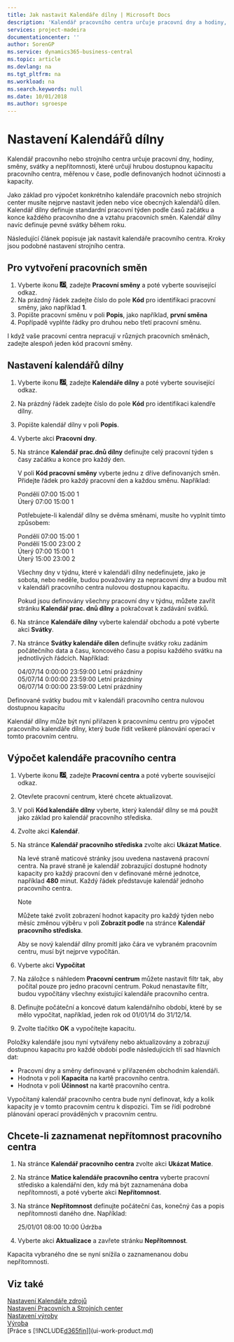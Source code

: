```yaml
---
title: Jak nastavit Kalendáře dílny | Microsoft Docs
description: 'Kalendář pracovního centra určuje pracovní dny a hodiny, směny, svátky a nepřítomnosti, které určují hrubou dostupnou kapacitu pracovního centra (typicky měřenou v minutách). Vytvoření a povolení kalendáře pracovního centra zahrnuje několik přípravných úkolů.'
services: project-madeira
documentationcenter: ''
author: SorenGP
ms.service: dynamics365-business-central
ms.topic: article
ms.devlang: na
ms.tgt_pltfrm: na
ms.workload: na
ms.search.keywords: null
ms.date: 10/01/2018
ms.author: sgroespe
---
```

# <a name="set-up-shop-calendars"></a>Nastavení Kalendářů dílny
Kalendář pracovního nebo strojního centra určuje pracovní dny, hodiny, směny, svátky a nepřítomnosti, které určují hrubou dostupnou kapacitu pracovního centra, měřenou v čase, podle definovaných hodnot účinnosti a kapacity.

Jako základ pro výpočet konkrétního kalendáře pracovních nebo strojních center musíte nejprve nastavit jeden nebo více obecných kalendářů dílen. Kalendář dílny definuje standardní pracovní týden podle časů začátku a konce každého pracovního dne a vztahu pracovních směn. Kalendář dílny navíc definuje pevné svátky během roku.  

Následující článek popisuje jak nastavit kalendáře pracovního centra. Kroky jsou podobné nastavení strojního centra.  

## <a name="to-create-work-shifts"></a>Pro vytvoření pracovních směn  
1.  Vyberte ikonu ![Žárovka, která otevře funkci Řekněte mi](media/ui-search/search_small.png "Řekněte mi, co chcete dělat"), zadejte **Pracovní směny** a poté vyberte související odkaz.  
2.  Na prázdný řádek zadejte číslo do pole **Kód** pro identifikaci pracovní směny, jako například **1**.  
3.  Popište pracovní směnu v poli **Popis**, jako například, **první směna**  
4.  Popřípadě vyplňte řádky pro druhou nebo třetí pracovní směnu.  

I když vaše pracovní centra nepracují v různých pracovních směnách, zadejte alespoň jeden kód pracovní směny.  

## <a name="to-set-up-a-shop-calendar"></a>Nastavení kalendářů dílny  
1.  Vyberte ikonu ![Žárovka, která otevře funkci Řekněte mi](media/ui-search/search_small.png "Řekněte mi, co chcete dělat"), zadejte **Kalendáře dílny** a poté vyberte související odkaz.  
2.  Na prázdný řádek zadejte číslo do pole **Kód** pro identifikaci kalendře dílny.  
3.  Popište kalendář dílny v poli **Popis**.  
4.  Vyberte akci **Pracovní dny**.
5.  Na stránce **Kalendář prac.dnů dílny** definujte celý pracovní týden s časy začátku a konce pro každý den.  

    V poli **Kód pracovní směny** vyberte jednu z dříve definovaných směn. Přidejte řádek pro každý pracovní den a každou směnu. Například:  

    Pondělí 07:00 15:00 1   
    Úterý 07:00 15:00 1  

    Potřebujete-li kalendář dílny se dvěma směnami, musíte ho vyplnit tímto způsobem:  

    Pondělí 07:00 15:00 1   
    Pondělí 15:00 23:00 2  
    Úterý 07:00 15:00 1  
    Úterý 15:00 23:00 2  

    Všechny dny v týdnu, které v kalendáři dílny nedefinujete, jako je sobota, nebo neděle, budou považovány za nepracovní dny a budou mít v kalendáři pracovního centra nulovou dostupnou kapacitu.  

    Pokud jsou definovány všechny pracovní dny v týdnu, můžete zavřít stránku **Kalendář prac. dnů dílny** a pokračovat k zadávání svátků.  

6.  Na stránce **Kalendáře dílny** vyberte kalendář obchodu a poté vyberte akci **Svátky**.
7. Na stránce **Svátky kalendáře dílen** definujte svátky roku zadáním počátečního data a času, koncového času a popisu každého svátku na jednotlivých řádcích. Například:  

    04/07/14 0:00:00 23:59:00 Letní prázdniny  
    05/07/14 0:00:00 23:59:00 Letní prázdniny  
    06/07/14 0:00:00 23:59:00 Letní prázdniny  

Definované svátky budou mít v kalendáři pracovního centra nulovou dostupnou kapacitu  

Kalendář dílny může být nyní přiřazen k pracovnímu centru pro výpočet pracovního kalendáře dílny, který bude řídit veškeré plánování operací v tomto pracovním centru.  

## <a name="to-calculate-a-work-center-calendar"></a>Výpočet kalendáře pracovního centra  

1.  Vyberte ikonu ![Žárovky, která otevře funkci Řekněte mi](media/ui-search/search_small.png "Řekněte mi, co chcete dělat"), zadejte **Pracovní centra** a poté vyberte související odkaz.
2. Otevřete pracovní centrum, které chcete aktualizovat.  
3. V poli **Kód kalendáře dílny** vyberte, který kalendář dílny se má použít jako základ pro kalendář pracovního střediska.  
4. Zvolte akci **Kalendář**.  
5. Na stránce **Kalendář pracovního střediska** zvolte akci **Ukázat Matice**.  

    Na levé straně maticové stránky jsou uvedena nastavená pracovní centra. Na pravé straně je kalendář zobrazující dostupné hodnoty kapacity pro každý pracovní den v definované měrné jednotce, například **480** minut. Každý řádek představuje kalendář jednoho pracovního centra.  

    > [!NOTE]  
    >  Můžete také zvolit zobrazení hodnot kapacity pro každý týden nebo měsíc změnou výběru v poli **Zobrazit podle** na stránce **Kalendář pracovního střediska**.  

    Aby se nový kalendář dílny promítl jako čára ve vybraném pracovním centru, musí být nejprve vypočítán.  

6.  Vyberte akci **Vypočítat**  
7.  Na záložce s náhledem **Pracovní centrum** můžete nastavit filtr tak, aby počítal pouze pro jedno pracovní centrum. Pokud nenastavíte filtr, budou vypočítány všechny existující kalendáře pracovního centra.  
8.  Definujte počáteční a koncové datum kalendářního období, které by se mělo vypočítat, například, jeden rok od 01/01/14 do 31/12/14.
9. Zvolte tlačítko **OK** a vypočítejte kapacitu.  

Položky kalendáře jsou nyní vytvářeny nebo aktualizovány a zobrazují dostupnou kapacitu pro každé období podle následujících tří sad hlavních dat:  

- Pracovní dny a směny definované v přiřazeném obchodním kalendáři.  
- Hodnota v poli **Kapacita** na kartě pracovního centra.  
- Hodnota v poli **Účinnost** na kartě pracovního centra.  

Vypočítaný kalendář pracovního centra bude nyní definovat, kdy a kolik kapacity je v tomto pracovním centru k dispozici. Tím se řídí podrobné plánování operací prováděných v pracovním centru.  

## <a name="to-record-work-center-absence"></a>Chcete-li zaznamenat nepřítomnost pracovního centra  
1.  Na stránce **Kalendář pracovního centra** zvolte akci **Ukázat Matice**.
2. Na stránce **Matice kalendáře pracovního centra** vyberte pracovní středisko a kalendářní den, kdy má být zaznamenána doba nepřítomnosti, a poté vyberte akci **Nepřítomnost**.  
3.  Na stránce **Nepřítomnost** definujte počáteční čas, konečný čas a popis nepřítomnosti daného dne. Například:  

    25/01/01 08:00 10:00 Údržba  

4.  Vyberte akci **Aktualizace** a zavřete stránku **Nepřítomnost**.  

Kapacita vybraného dne se nyní snížila o zaznamenanou dobu nepřítomnosti.  

## <a name="see-also"></a>Viz také  
[Nastavení Kalendáře zdrojů](across-how-to-assign-base-calendars.md)  
[Nastavení Pracovních a Strojních center](production-how-to-set-up-work-and-machine-centers.md)  
[Nastavení výroby](production-configure-production-processes.md)  
[Výroba](production-manage-manufacturing.md)  
[Práce s [!INCLUDE[d365fin](includes/d365fin_md.md)]](ui-work-product.md)  
